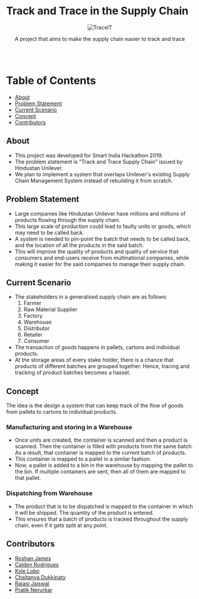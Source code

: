 # Track and Trace in the Supply Chain

<div align="center">

![TraceIT](https://i.imgur.com/LdBukbT.png)

<p align="center">A project that aims to make the supply chain easier to track and trace</p>
<br><br>
</div>

# Table of Contents
+ [About](#about)
+ [Problem Statement](#problem)
+ [Current Scenario](#scenario)
+ [Concept](#concept)
+ [Contributors](#contributors)

## About <a name="about"/>
+ This project was developed for Smart India Hackathon 2019.
+ The problem statement is "Track and Trace Supply Chain" issued by Hindustan Unilever.
+ We plan to implement a system that overlaps Unilever's existing Supply Chain Management System instead of rebuilding it from scratch.

## Problem Statement <a name="problem"/>
+ Large companies like Hindustan Unilever have millions and millions of products flowing through the supply chain.
+ This large scale of production could lead to faulty units or goods, which may need to be called back.
+ A system is needed to pin-point the batch that needs to be called back, and the location of all the products in the said batch.
+ This will improve the quality of products and quality of service that consumers and end-users receive from multinational companies, while making it easier for the said compaines to manage their supply chain.

## Current Scenario <a name="scenario"/>
+ The stakeholders in a generalised supply chain are as follows:
  1. Farmer
  2. Raw Material Supplier
  3. Factory
  4. Warehouse
  5. Distributor
  6. Retailer
  7. Consumer
+ The transaction of goods happens in pallets, cartons and individual products.
+ At the storage areas of every stake holder, there is a chance that products of different batches are grouped together. Hence, tracing and tracking of product batches becomes a hassel.

## Concept <a name="concept"/>
The idea is the design a system that can keep track of the flow of goods from pallets to cartons to individual products.

### Manufacturing and storing in a Warehouse
+ Once units are created, the container is scanned and then a product is scanned. Then the container is filled with products from the same batch. As a result, that container is mapped to the current batch of products.
+ This container is mapped to a pallet in a similar fashion.
+ Now, a pallet is added to a bin in the warehouse by mapping the pallet to the bin. If multiple containers are sent, then all of them are mapped to that pallet.

### Dispatching from Warehouse
+ The product that is to be dispatched is mapped to the container in which it will be shipped. The quantity of the product is entered.
+ This ensures that a batch of products is tracked throughout the supply chain, even if it gets split at any point.

## Contributors <a name="contributors" />
+ [Roshan James](https://github.com/sephiroth7712)
+ [Calden Rodrigues](https://github.com/caldenrodrigues)
+ [Kyle Lobo](https://github.com/chaitanyadukkipaty)
+ [Chaitanya Dukkipaty](https://github.com/chaitanyadukkipaty)
+ [Rajasi Jaiswal](https://github.com/Rajasi11)
+ [Pratik Nerurkar](https://github.com/PlayPratz)
